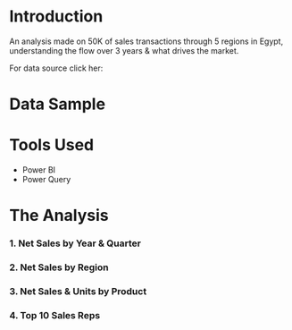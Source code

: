 # Introduction
  An analysis made on 50K of sales transactions through 5 regions in Egypt, understanding the flow over 3 years & what drives the market.
  
  For data source click her: 

# Data Sample
  

# Tools Used
  * Power BI
  * Power Query

# The Analysis

  ### 1. Net Sales by Year & Quarter
  ### 2. Net Sales by Region
  ### 3. Net Sales & Units by Product
  ### 4. Top 10 Sales Reps

